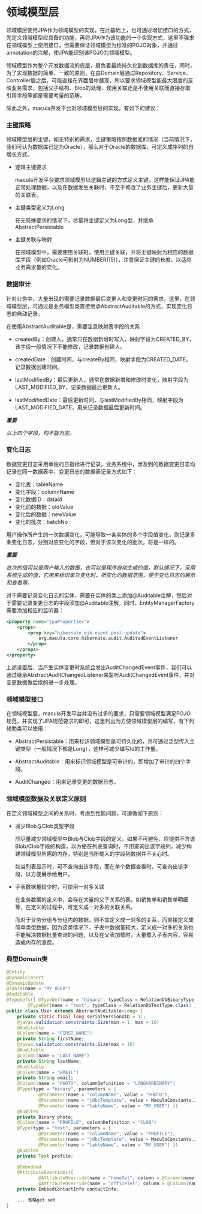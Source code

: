 # 领域模型层

领域模层使用JPA作为领域模型的实现，在此基础上，也可通过增加接口的方式，先定义领域模型应具备的功能，再将JPA作为该功能的一个实现方式，这里不强求在领域模型上使用接口，但需要保证领域模型为标准的POJO对象，并通过annotation的注解，使JPA能识别该POJO为领域模型。

领域模型作为整个开发数据流的底层，肩负着最终持久化到数据库的责任，同时，为了实现数据的简单、一致的原则，在由Domain层通过Repository、Service、Controller层之后，可能直接在界面层中展现，所以要求领域模型能最大限度的反映业务需求，包括父子结构、Blob的处理、使用关联还是不使用关联而直接存取引用字段等都是需要考量的范畴。

除此之外，macula开发平台对领域模型层的实现，有如下的建议：

### 主键策略

领域模型层的主键，如无特别的需求，主键策略按照数据库的情况（当前情况下，我们可认为数据库已定为Oracle），那么对于Oracle的数据库，可定义成序列的自增长方式。

* 逻辑主键要求

  macula开发平台要求领域模型以逻辑主键的方式定义主键，这样能保证JPA能正常处理数据，以及在数据发生关联时，不至于修改了业务主键后，更新大量的关联表。

* 主键类型定义为Long

  在无特殊要求的情况下，尽量将主键定义为Long型，并继承AbstractPersistable

* 主键关联与映射

  在领域模型中，需要使用关联时，使用主键关联，并将主键映射为相应的数据库字段（例如Oracle可影射为NUMBER\(15\)），注意保证主键的长度，以适应业务需求量的变化。


### 数据审计

针对业务中，大量出现的需要记录数据最后变更人和变更时间的需求，这里，在领域模型层，可通过是业务模型类直接继承AbstractAuditable的方式，实现变化日志的自动记录。

在使用AbstractAuditable是，需要注意映射表字段的关系：

* createdBy：创建人，通常只在数据新增时写入，映射字段为CREATED\_BY，该字段一般情况下不能修改，记录数据创建人。

* createdDate：创建时间，与createBy相同，映射字段为CREATED\_DATE，记录数据创建时间。

* lastModifiedBy：最后更新人，通常在数据新增和修改时变化，映射字段为LAST\_MODIFIED\_BY，记录数据最后更新人。

* lastModifiedDate：最后更新时间，与lastModifiedBy相同，映射字段为LAST\_MODIFIED\_DATE，用来记录数据最后更新时间。


_**重要**_

_以上四个字段，均不能为空。_

### 变化日志

数据变更日志采用单独的日指标进行记录，业务系统中，涉及到的数据变更日志均记录在同一数据表中，变更日志的数据表记录方式如下：

* 变化表：tableName
* 变化字段：columnName
* 变化数据ID：dataId
* 变化前的数据：oldValue
* 变化后的数据：newValue
* 变化的批次：batchNo

用户操作所产生的一次数据变化，可能导致一各实体的多个字段值变化，则记录多条变化日志，分别对应变化的字段，但对于该次变化的批次，将是一样的。

_**重要**_

_批次的值可以是用户输入的数据，也可以是程序自动生成的值，默认情况下，采用系统生成的值，它用来标识单次变化时，所变化的数据范围，便于变化日志的展示和查看等。_

对于需要记录变化日志的实体，需要在实体的类上添加@Auditable注解，然后对于需要记录变更日志的字段添加@Auditable注解。同时，EntityManagerFactory需要添加相应的监听器：

```xml
<property name="jpaProperties">
    <props>
        <prop key="hibernate.ejb.event.post-update">
            org.macula.core.hibernate.audit.AuditedEventListener
        </prop>
    </props>
</property>
```

上述设置后，当产生实体变更时系统会发出AuditChangedEvent事件，我们可以通过继承AbstractAuditChangedListener来监听AuditChangedEvent事件，并对变更数据做后续的进一步处理。

### 领域模型接口

在领域模型层，macula开发平台并没有过多的要求，只需要领域模型满足POJO规范，并实现了JPA规范要求的即可，这里列出为方便领域模型层的编写，有下列辅助类可以使用：

* AbstractPersistable：用来标识领域模型是可持久化的，并可通过泛型传入主键类型（一般情况下都是Long），这样可减少编写Id的工作量。

* AbstractAuditable：用来标识领域模型是可审计的，即增加了审计的四个字段。

* AuditChanged：用来记录变更的数据日志。


### 领域模型数据及关联定义原则

在定义领域模型之间的关系时，考虑到性能问题，可遵循如下原则：

* 减少Blob与Clob类型字段

  应尽量减少领域模型中Blob与Clob字段的定义，如果不可避免，应提供不含该Blob/Clob字段的构造，以方便在列表查询时，不用查询出该字段列，减少构建领域模型所需的内存，特别是当所载入的字段列数据并不关心时。

  如当列表显示时，可不查询出该字段，而在单个数据查看时，可查询出该字段，以方便展示给用户。

* 子表数据量较少时，可使用一对多关联

  在业务数据的定义中，会存在大量的父子关系的表，如销售单和销售单明细等，在定义的过程中，可定义成一对多的关联关系。

  而对于业务分组与分组内的数据，则不宜定义成一对多的关系，而直接定义成简单类型数据，因为这类情况下，子表中数据量较大，定义成一对多的关系也不能解决数据批量查询的问题，以及在父表加载时，大量载入子表内容，容易造成内存的浪费。


### 典型Domain类

```java
@Entity
@DynamicInsert
@DynamicUpdate
@Table(name = "MY_USER")
@Auditable
@TypeDefs({ @TypeDef(name = "binary", typeClass = RelationDbBinaryType.class),
        @TypeDef(name = "text", typeClass = RelationDbTextType.class) })
public class User extends AbstractAuditable<Long> {
    private static final long serialVersionUID = 1L;
    @javax.validation.constraints.Size(min = 1, max = 10)
    @Auditable
    @Column(name = "FIRST_NAME")
    private String firstName;
    @javax.validation.constraints.Size(max = 10)
    @Auditable
    @Column(name = "LAST_NAME")
    private String lastName;
    @Auditable
    @Column(name = "EMAIL")
    private String email;
    @Column(name = "PHOTO", columnDefinition = "LONGVARBINARY")
    @Type(type = "binary", parameters = {
            @Parameter(name = "columnName", value = "PHOTO"),
            @Parameter(name = "jdbcTemplate", value = MaculaConstants.JDBC_TEMPLATE_NAME),
            @Parameter(name = "tableName", value = "MY_USER") })
    @Audited
    private Binary photo;
    @Column(name = "PROFILE", columnDefinition = "CLOB")
    @Type(type = "text", parameters = {
            @Parameter(name = "columnName", value = "PROFILE"),
            @Parameter(name = "jdbcTemplate", value = MaculaConstants.JDBC_TEMPLATE_NAME),
            @Parameter(name = "tableName", value = "MY_USER") })
    @Audited
    private Text profile;

    @Embedded
    @AttributeOverrides({
            @AttributeOverride(name = "homeTel", column = @Column(name = "HOME_TEL")),
            @AttributeOverride(name = "officeTel", column = @Column(name = "OFFICE_TEL")) })
    private EmbbedContactInfo contactInfo;

    ... 省略get set
}
```



